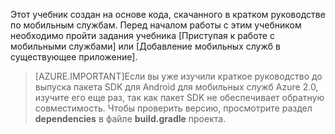 Этот учебник создан на основе кода, скачанного в кратком руководстве по мобильным службам. Перед началом работы с этим учебником необходимо пройти задания учебника [Приступая к работе с мобильными службами] или [Добавление мобильных служб в существующее приложение].

> [AZURE.IMPORTANT]Если вы уже изучили краткое руководство до выпуска пакета SDK для Android для мобильных служб Azure 2.0, изучите его еще раз, так как пакет SDK не обеспечивает обратную совместимость. Чтобы проверить версию, просмотрите раздел **dependencies** в файле **build.gradle** проекта.


<!-- URLs. 
[Приступая к работе с мобильными службами]: ../articles/mobile-services-android-get-started.md
[Добавление мобильных служб в существующее приложение]: ../articles/mobile-services-android-get-started-data.md
-->

<!---HONumber=Oct15_HO3-->